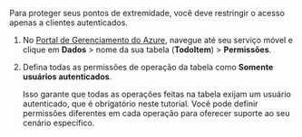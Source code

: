 
Para proteger seus pontos de extremidade, você deve restringir o acesso apenas a clientes autenticados.

1. No [Portal de Gerenciamento do Azure](https://manage.windowsazure.com/), navegue até seu serviço móvel e clique em **Dados** > nome da sua tabela (**TodoItem**) > **Permissões**. 

2. Defina todas as permissões de operação da tabela como **Somente usuários autenticados**.

	 Isso garante que todas as operações feitas na tabela exijam um usuário autenticado, que é obrigatório neste tutorial. Você pode definir permissões diferentes em cada operação para oferecer suporte ao seu cenário específico.

<!---HONumber=July15_HO1-->